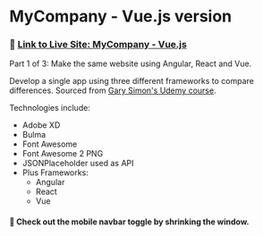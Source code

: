 # MyCompany - Vue.js version
### :link: [Link to Live Site: MyCompany - Vue.js](https://jonrhymes.github.io/mycompany-vue/) 
Part 1 of 3: Make the same website using Angular, React and Vue. 

Develop a single app using three different frameworks to compare differences. Sourced from [Gary Simon's Udemy course](https://www.udemy.com/course/react-vs-angular-vs-vuejs-by-example/learn/lecture/7136478#overview).

Technologies include:
* Adobe XD
* Bulma
* Font Awesome
* Font Awesome 2 PNG
* JSONPlaceholder used as API
* Plus Frameworks:
    * Angular
    * React
    * Vue

#### :calling: Check out the mobile navbar toggle by shrinking the window.
